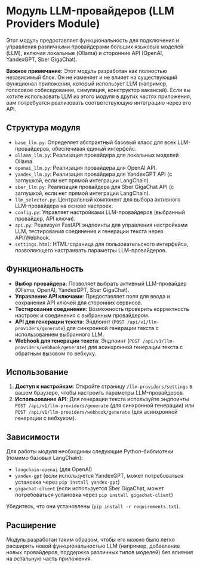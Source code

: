 # Модуль LLM-провайдеров (LLM Providers Module)

Этот модуль предоставляет функциональность для подключения и управления различными провайдерами больших языковых моделей (LLM), включая локальные (Ollama) и сторонние API (OpenAI, YandexGPT, Sber GigaChat).

**Важное примечание:** Этот модуль разработан как полностью независимый блок. Он не изменяет и не влияет на существующий функционал приложения, который использует LLM (например, голосовое собеседование, симуляция, конструктор вакансий). Если вы хотите использовать LLM из этого модуля в других частях приложения, вам потребуется реализовать соответствующую интеграцию через его API.

## Структура модуля

- `base_llm.py`: Определяет абстрактный базовый класс для всех LLM-провайдеров, обеспечивая единый интерфейс.
- `ollama_llm.py`: Реализация провайдера для локальных моделей Ollama.
- `openai_llm.py`: Реализация провайдера для OpenAI API.
- `yandex_llm.py`: Реализация провайдера для YandexGPT API (с заглушкой, если нет прямой интеграции LangChain).
- `sber_llm.py`: Реализация провайдера для Sber GigaChat API (с заглушкой, если нет прямой интеграции LangChain).
- `llm_selector.py`: Центральный компонент для выбора активного LLM-провайдера на основе настроек.
- `config.py`: Управляет настройками LLM-провайдеров (выбранный провайдер, API ключи).
- `api.py`: Реализует FastAPI эндпоинты для управления настройками LLM, тестирования соединения и генерации текста через API/Webhook.
- `settings.html`: HTML-страница для пользовательского интерфейса, позволяющего настраивать параметры LLM-провайдеров.

## Функциональность

- **Выбор провайдера**: Позволяет выбрать активный LLM-провайдер (Ollama, OpenAI, YandexGPT, Sber GigaChat).
- **Управление API ключами**: Предоставляет поля для ввода и сохранения API ключей для сторонних сервисов.
- **Тестирование соединения**: Возможность проверить корректность настроек и соединения с выбранным провайдером.
- **API для генерации текста**: Эндпоинт (`POST /api/v1/llm-providers/generate`) для синхронной генерации текста с использованием выбранного LLM.
- **Webhook для генерации текста**: Эндпоинт (`POST /api/v1/llm-providers/webhook/generate`) для асинхронной генерации текста с обратным вызовом по вебхуку.

## Использование

1.  **Доступ к настройкам**: Откройте страницу `/llm-providers/settings` в вашем браузере, чтобы настроить параметры LLM-провайдеров.
2.  **Использование API**: Для генерации текста используйте эндпоинты `POST /api/v1/llm-providers/generate` (для синхронной генерации) или `POST /api/v1/llm-providers/webhook/generate` (для асинхронной генерации с вебхуком).

## Зависимости

Для работы модуля необходимы следующие Python-библиотеки (помимо базовых LangChain):

- `langchain-openai` (для OpenAI)
- `yandex-gpt` (если используется YandexGPT, может потребоваться установка через `pip install yandex-gpt`)
- `gigachat-client` (если используется Sber GigaChat, может потребоваться установка через `pip install gigachat-client`)

Убедитесь, что они установлены (`pip install -r requirements.txt`).

## Расширение

Модуль разработан таким образом, чтобы его можно было легко расширять новой функциональностью LLM (например, добавление новых провайдеров, поддержка различных типов моделей) без влияния на остальную часть приложения.
